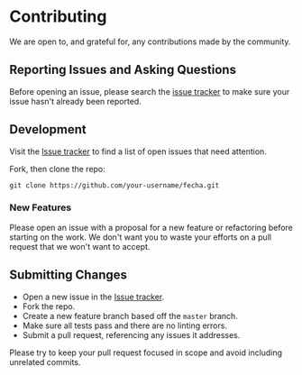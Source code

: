 # Contributing
We are open to, and grateful for, any contributions made by the community.

## Reporting Issues and Asking Questions
Before opening an issue, please search the [issue tracker](https://github.com/taylorhakes/fecha/issues) to make sure your issue hasn't already been reported.

## Development

Visit the [Issue tracker](https://github.com/taylorhakes/fecha/issues) to find a list of open issues that need attention.

Fork, then clone the repo:
```
git clone https://github.com/your-username/fecha.git
```

### New Features

Please open an issue with a proposal for a new feature or refactoring before starting on the work. We don't want you to waste your efforts on a pull request that we won't want to accept.

## Submitting Changes

* Open a new issue in the [Issue tracker](https://github.com/taylorhakes/fecha/issues).
* Fork the repo.
* Create a new feature branch based off the `master` branch.
* Make sure all tests pass and there are no linting errors.
* Submit a pull request, referencing any issues it addresses.

Please try to keep your pull request focused in scope and avoid including unrelated commits.
